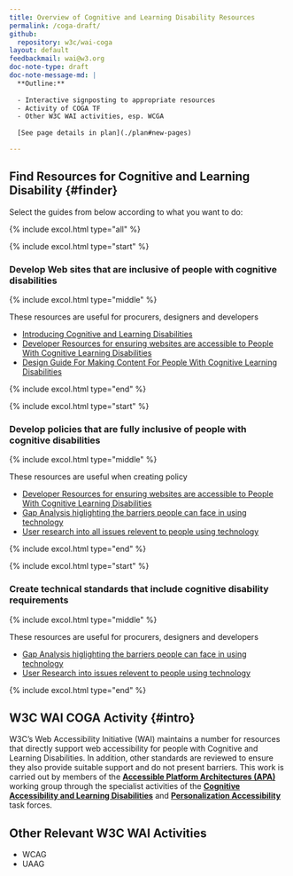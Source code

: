 ```yaml
---
title: Overview of Cognitive and Learning Disability Resources
permalink: /coga-draft/
github:
  repository: w3c/wai-coga
layout: default
feedbackmail: wai@w3.org
doc-note-type: draft
doc-note-message-md: |
  **Outline:**
  
  - Interactive signposting to appropriate resources
  - Activity of COGA TF
  - Other W3C WAI activities, esp. WCGA
 
  [See page details in plan](./plan#new-pages)

---
```

## Find Resources for Cognitive and Learning Disability {#finder}

Select the guides from below according to what you want to do:

{% include excol.html type="all" %}

{% include excol.html type="start" %}

### Develop Web sites that are inclusive of people with cognitive disabilities

{% include excol.html type="middle" %}

These resources are useful for procurers, designers and developers

* [Introducing Cognitive and Learning Disabilities](./about)
* [Developer Resources for ensuring websites are accessible to People With Cognitive Learning Disabilities](./guide)
* [Design Guide For Making Content For People With Cognitive Learning Disabilities](./guide)

{% include excol.html type="end" %}

{% include excol.html type="start" %}

### Develop policies that are fully inclusive of people with cognitive disabilities

{% include excol.html type="middle" %}

These resources are useful when creating policy

* [Developer Resources for ensuring websites are accessible to People With Cognitive Learning Disabilities](./guide)
* [Gap Analysis higlighting the barriers people can face in using technology](./gapanalysis)
* [User research into all issues relevent to people using technology](./research)

{% include excol.html type="end" %}

{% include excol.html type="start" %}

### Create technical standards that include cognitive disability requirements

{% include excol.html type="middle" %}

These resources are useful for procurers, designers and developers

* [Gap Analysis higlighting the barriers people can face in using technology](./gapanalysis)
* [User Research into issues relevent to people using technology](./research)

{% include excol.html type="end" %}

## W3C WAI COGA Activity {#intro}

W3C’s Web Accessibility Initiative (WAI) maintains a number for resources that directly support web accessibility for people with Cognitive and Learning Disabilities. In addition, other standards are reviewed to ensure they also provide suitable support and do not present barriers. This work is carried out by members of the **[Accessible Platform Architectures (APA)](https://www.w3.org/WAI/APA/)** working group through the specialist activities of the **[Cognitive Accessibility and Learning Disabilities](https://www.w3.org/WAI/PF/cognitive-a11y-tf/)** and **[Personalization Accessibility](https://www.w3.org/WAI/APA/task-forces/personalization/)** task forces.

## Other Relevant W3C WAI Activities

* WCAG
* UAAG